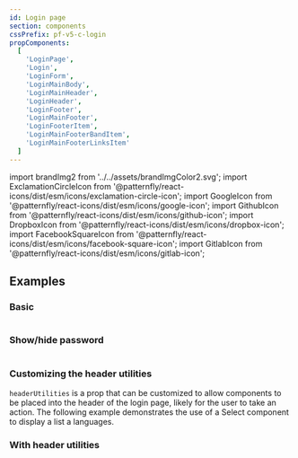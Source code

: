 ```yaml
---
id: Login page
section: components
cssPrefix: pf-v5-c-login
propComponents:
  [
    'LoginPage',
    'Login',
    'LoginForm',
    'LoginMainBody',
    'LoginMainHeader',
    'LoginHeader',
    'LoginFooter',
    'LoginMainFooter',
    'LoginFooterItem',
    'LoginMainFooterBandItem',
    'LoginMainFooterLinksItem'
  ]
---
```


import brandImg2 from '../../assets/brandImgColor2.svg';
import ExclamationCircleIcon from '@patternfly/react-icons/dist/esm/icons/exclamation-circle-icon';
import GoogleIcon from '@patternfly/react-icons/dist/esm/icons/google-icon';
import GithubIcon from '@patternfly/react-icons/dist/esm/icons/github-icon';
import DropboxIcon from '@patternfly/react-icons/dist/esm/icons/dropbox-icon';
import FacebookSquareIcon from '@patternfly/react-icons/dist/esm/icons/facebook-square-icon';
import GitlabIcon from '@patternfly/react-icons/dist/esm/icons/gitlab-icon';

## Examples

### Basic

```ts file='./LoginPageBasic.tsx' isFullscreen

```

### Show/hide password

```ts file='./LoginPageShowHidePassword.tsx' isFullscreen

```

### Customizing the header utilities

`headerUtilities` is a prop that can be customized to allow components to be placed into the header of the login page, likely for the user to take an action. The following example demonstrates the use of a Select component to display a list a languages.

### With header utilities

```ts file='./LoginPageLanguageSelect.tsx' isFullscreen

```
